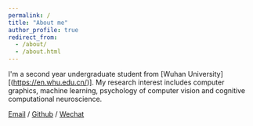 ```yaml
---
permalink: /
title: "About me"
author_profile: true
redirect_from: 
  - /about/
  - /about.html
---
```


I'm a second year undergraduate student from [Wuhan University][(https://en.whu.edu.cn/)]. My research interest includes computer graphics, machine learning, psychology of computer vision and cognitive computational neuroscience.

[Email](mailto:leeyue@whu.edu.cn) / [Github](https://github.com/Felicity-Lee) / [Wechat](../images/wechat.JPG)


